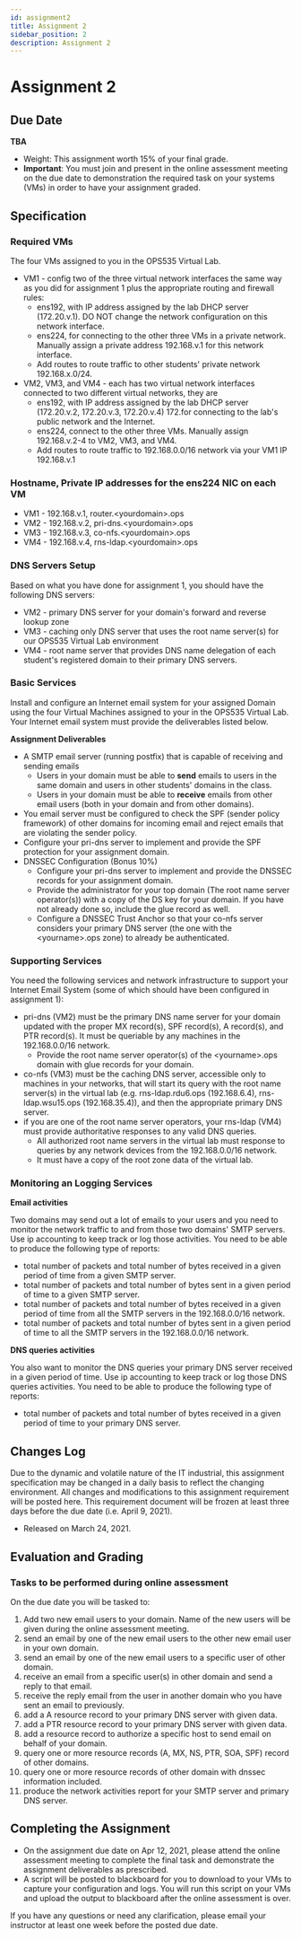 ```yaml
---
id: assignment2
title: Assignment 2
sidebar_position: 2
description: Assignment 2
---
```


# Assignment 2

## Due Date

**TBA**

- Weight: This assignment worth 15% of your final grade.
- **Important**: You must join and present in the online assessment meeting on the due date to demonstration the required task on your systems (VMs) in order to have your assignment graded.

## Specification

### Required VMs

The four VMs assigned to you in the OPS535 Virtual Lab.

- VM1 - config two of the three virtual network interfaces the same way as you did for assignment 1 plus the appropriate routing and firewall rules:
    - ens192, with IP address assigned by the lab DHCP server (172.20.v.1). DO NOT change the network configuration on this network interface.
    - ens224, for connecting to the other three VMs in a private network. Manually assign a private address 192.168.v.1 for this network interface.
    - Add routes to route traffic to other students' private network 192.168.x.0/24.
- VM2, VM3, and VM4 - each has two virtual network interfaces connected to two different virtual networks, they are
    - ens192, with IP address assigned by the lab DHCP server (172.20.v.2, 172.20.v.3, 172.20.v.4) 172.for connecting to the lab's public network and the Internet.
    - ens224, connect to the other three VMs. Manually assign 192.168.v.2-4 to VM2, VM3, and VM4.
    - Add routes to route traffic to 192.168.0.0/16 network via your VM1 IP 192.168.v.1

### Hostname, Private IP addresses for the ens224 NIC on each VM

- VM1 - 192.168.v.1, router.<yourdomain\>.ops
- VM2 - 192.168.v.2, pri-dns.<yourdomain\>.ops
- VM3 - 192.168.v.3, co-nfs.<yourdomain\>.ops
- VM4 - 192.168.v.4, rns-ldap.<yourdomain\>.ops

### DNS Servers Setup

Based on what you have done for assignment 1, you should have the following DNS servers:

- VM2 - primary DNS server for your domain's forward and reverse lookup zone
- VM3 - caching only DNS server that uses the root name server(s) for our OPS535 Virtual Lab environment
- VM4 - root name server that provides DNS name delegation of each student's registered domain to their primary DNS servers.

### Basic Services

Install and configure an Internet email system for your assigned Domain using the four Virtual Machines assigned to your in the OPS535 Virtual Lab. Your Internet email system must provide the deliverables listed below.

**Assignment Deliverables**

- A SMTP email server (running postfix) that is capable of receiving and sending emails
    - Users in your domain must be able to **send** emails to users in the same domain and users in other students' domains in the class.
    - Users in your domain must be able to **receive** emails from other email users (both in your domain and from other domains).
- You email server must be configured to check the SPF (sender policy framework) of other domains for incoming email and reject emails that are violating the sender policy.
- Configure your pri-dns server to implement and provide the SPF protection for your assignment domain.
- DNSSEC Configuration (Bonus 10%)
    - Configure your pri-dns server to implement and provide the DNSSEC records for your assignment domain.
    - Provide the administrator for your top domain (The root name server operator(s)) with a copy of the DS key for your domain. If you have not already done so, include the glue record as well.
    - Configure a DNSSEC Trust Anchor so that your co-nfs server considers your primary DNS server (the one with the <yourname\>.ops zone) to already be authenticated.
 
### Supporting Services

You need the following services and network infrastructure to support your Internet Email System (some of which should have been configured in assignment 1):

- pri-dns (VM2) must be the primary DNS name server for your domain updated with the proper MX record(s), SPF record(s), A record(s), and PTR record(s). It must be queriable by any machines in the 192.168.0.0/16 network.
    - Provide the root name server operator(s) of the <yourname\>.ops domain with glue records for your domain.
- co-nfs (VM3) must be the caching DNS server, accessible only to machines in your networks, that will start its query with the root name server(s) in the virtual lab (e.g. rns-ldap.rdu6.ops (192.168.6.4), rns-ldap.wsu15.ops (192.168.35.4)), and then the appropriate primary DNS server.
- if you are one of the root name server operators, your rns-ldap (VM4) must provide authoritative responses to any valid DNS queries.
    - All authorized root name servers in the virtual lab must response to queries by any network devices from the 192.168.0.0/16 network.
    - It must have a copy of the root zone data of the virtual lab.

### Monitoring an Logging Services

**Email activities**

Two domains may send out a lot of emails to your users and you need to monitor the network traffic to and from those two domains' SMTP servers. Use ip accounting to keep track or log those activities. You need to be able to produce the following type of reports:

- total number of packets and total number of bytes received in a given period of time from a given SMTP server.
- total number of packets and total number of bytes sent in a given period of time to a given SMTP server.
- total number of packets and total number of bytes received in a given period of time from all the SMTP servers in the 192.168.0.0/16 network.
- total number of packets and total number of bytes sent in a given period of time to all the SMTP servers in the 192.168.0.0/16 network.

**DNS queries activities**

You also want to monitor the DNS queries your primary DNS server received in a given period of time. Use ip accounting to keep track or log those DNS queries activities. You need to be able to produce the following type of reports:

- total number of packets and total number of bytes received in a given period of time to your primary DNS server.

## Changes Log

Due to the dynamic and volatile nature of the IT industrial, this assignment specification may be changed in a daily basis to reflect the changing environment. All changes and modifications to this assignment requirement will be posted here. This requirement document will be frozen at least three days before the due date (i.e. April 9, 2021).

- Released on March 24, 2021.

## Evaluation and Grading

### Tasks to be performed during online assessment

On the due date you will be tasked to:

1. Add two new email users to your domain. Name of the new users will be given during the online assessment meeting.
2. send an email by one of the new email users to the other new email user in your own domain.
3. send an email by one of the new email users to a specific user of other domain.
4. receive an email from a specific user(s) in other domain and send a reply to that email.
5. receive the reply email from the user in another domain who you have sent an email to previously.
6. add a A resource record to your primary DNS server with given data.
7. add a PTR resource record to your primary DNS server with given data.
8. add a resource record to authorize a specific host to send email on behalf of your domain.
9. query one or more resource records (A, MX, NS, PTR, SOA, SPF) record of other domains.
10. query one or more resource records of other domain with dnssec information included.
11. produce the network activities report for your SMTP server and primary DNS server.

## Completing the Assignment

- On the assignment due date on Apr 12, 2021, please attend the online assessment meeting to complete the final task and demonstrate the assignment deliverables as prescribed.
- A script will be posted to blackboard for you to download to your VMs to capture your configuration and logs. You will run this script on your VMs and upload the output to blackboard after the online assessment is over.

If you have any questions or need any clarification, please email your instructor at least one week before the posted due date.
